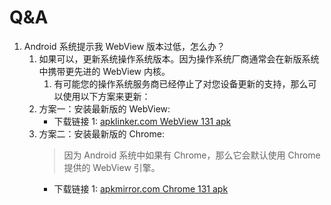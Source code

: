 # Q&A

1. Android 系统提示我 WebView 版本过低，怎么办？
   1. 如果可以，更新系统操作系统版本。因为操作系统厂商通常会在新版系统中携带更先进的 WebView 内核。
      1. 有可能您的操作系统服务商已经停止了对您设备更新的支持，那么可以使用以下方案来更新：
   1. 方案一：安装最新版的 WebView:
      - 下载链接 1: [apklinker.com WebView 131 apk](https://www.apklinker.com/apk/google-llc/android-system-webview/android-system-webview-131-0-6778-41-release/android-system-webview-131-0-6778-41-android-apk-download/start/)
   1. 方案二：安装最新版的 Chrome:
      > 因为 Android 系统中如果有 Chrome，那么它会默认使用 Chrome 提供的 WebView 引擎。
      - 下载链接 1: [apkmirror.com Chrome 131 apk](https://www.apkmirror.com/apk/google-inc/chrome/chrome-131-0-6778-200-release/google-chrome-131-0-6778-200-3-android-apk-download/)
